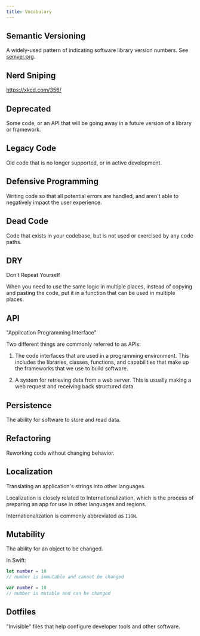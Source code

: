 ```yaml
---
title: Vocabulary
---
```


## Semantic Versioning

A widely-used pattern of indicating software library version numbers. See [semver.org](https://semver.org).

## Nerd Sniping

https://xkcd.com/356/

## Deprecated

Some code, or an API that will be going away in a future version of a library or
framework.

## Legacy Code

Old code that is no longer supported, or in active development.

## Defensive Programming

Writing code so that all potential errors are handled, and aren't able to
negatively impact the user experience.

## Dead Code

Code that exists in your codebase, but is not used or exercised by any code
paths.

## DRY

Don't Repeat Yourself

When you need to use the same logic in multiple places, instead of copying and
pasting the code, put it in a function that can be used in multiple places.

## API

"Application Programming Interface"

Two different things are commonly referred to as APIs:

1) The code interfaces that are used in a programming environment. This includes
the libraries, classes, functions, and capabilities that make up the frameworks
that we use to build software.

2) A system for retrieving data from a web server. This is usually making a web
request and receiving back structured data.


## Persistence

The ability for software to store and read data.


## Refactoring

Reworking code without changing behavior.


## Localization

Translating an application's strings into other languages.

Localization is closely related to Internationalization, which is the process of
preparing an app for use in other languages and regions.

Internationalization is commonly abbreviated as `I18N`.


## Mutability

The ability for an object to be changed.

In Swift:

```swift
let number = 10
// number is immutable and cannot be changed

var number = 10
// number is mutable and can be changed
```

## Dotfiles

"Invisible" files that help configure developer tools and other software.
